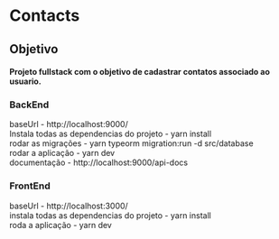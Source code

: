 # Contacts


## Objetivo
#### Projeto fullstack com o objetivo de cadastrar contatos associado ao usuario.

### BackEnd
baseUrl -  http://localhost:9000/ <br/>
Instala todas as dependencias do projeto - yarn install <br/>
rodar as migrações -  yarn typeorm migration:run -d src/database <br/>
rodar a aplicação -  yarn dev <br/>
documentação -  http://localhost:9000/api-docs <br/>


### FrontEnd
baseUrl -  http://localhost:3000/ <br/>
instala todas as dependencias do projeto - yarn install <br/>
roda a aplicação - yarn dev
